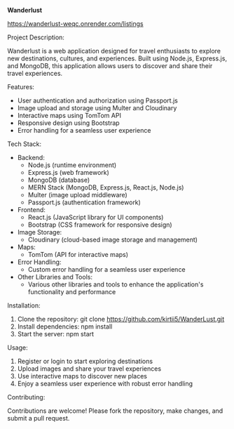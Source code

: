 **Wanderlust**

https://wanderlust-weqc.onrender.com/listings

Project Description:

Wanderlust is a web application designed for travel enthusiasts to explore new destinations, cultures, and experiences. Built using Node.js, Express.js, and MongoDB, this application allows users to discover and share their travel experiences.

Features:

- User authentication and authorization using Passport.js
- Image upload and storage using Multer and Cloudinary
- Interactive maps using TomTom API
- Responsive design using Bootstrap
- Error handling for a seamless user experience

Tech Stack:

- Backend:
    - Node.js (runtime environment)
    - Express.js (web framework)
    - MongoDB (database)
    - MERN Stack (MongoDB, Express.js, React.js, Node.js)
    - Multer (image upload middleware)
    - Passport.js (authentication framework)
- Frontend:
    - React.js (JavaScript library for UI components)
    - Bootstrap (CSS framework for responsive design)
- Image Storage:
    - Cloudinary (cloud-based image storage and management)
- Maps:
    - TomTom (API for interactive maps)
- Error Handling:
    - Custom error handling for a seamless user experience
- Other Libraries and Tools:
    - Various other libraries and tools to enhance the application's functionality and performance


Installation:

1. Clone the repository: git clone https://github.com/kirtii5/WanderLust.git
2. Install dependencies: npm install
3. Start the server: npm start

Usage:

1. Register or login to start exploring destinations
2. Upload images and share your travel experiences
3. Use interactive maps to discover new places
4. Enjoy a seamless user experience with robust error handling


Contributing:

Contributions are welcome! Please fork the repository, make changes, and submit a pull request.

